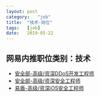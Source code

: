 ```yaml
---
layout:	post
category:	"job"
title:	"技术-岗位"
tags:	[job]
date:	2019-05-22
---
```

## 网易内推职位类别：技术
- [安全部-高级/资深DDoS开发工程师](http://mobile.bole.netease.com/bole/boleDetail?id=15897&employeeId=346f03c3cda5f04c&key=all)
- [安全部-高级/资深安全工程师](http://mobile.bole.netease.com/bole/boleDetail?id=15970&employeeId=346f03c3cda5f04c&key=all)
- [易盾-高级/资深iOS安全工程师](http://mobile.bole.netease.com/bole/boleDetail?id=15976&employeeId=346f03c3cda5f04c&key=all)
